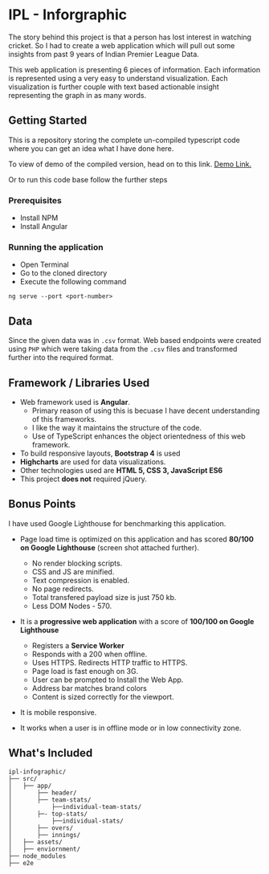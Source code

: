 # IPL - Inforgraphic

The story behind this project is that a person has lost interest in watching cricket. So I had to create a web application which will pull out some insights from past 9 years of Indian Premier League Data.

This web application is presenting 6 pieces of information. Each information is represented using a very easy to understand visualization. Each visualization is further couple with text based actionable insight representing the graph in as many words.

## Getting Started

This is a repository storing the complete un-compiled typescript code where you can get an idea what I have done here.

To view of demo of the compiled version, head on to this link. [Demo Link.](https://pranshuagrawal.github.io/idnex.html)

Or to run this code base follow the further steps

### Prerequisites

 - Install NPM
 - Install Angular 
 
### Running the application

 - Open Terminal
 - Go to the cloned directory
 - Execute the following command
 
 ```$xslt
ng serve --port <port-number>
```
## Data

Since the given data was in `.csv` format. Web based endpoints were created using `PHP` which were taking data from the `.csv` files and transformed further into the required format.


## Framework / Libraries Used

 - Web framework used is **Angular**.
   - Primary reason of using this is becuase I have decent understanding of this frameworks. 
   - I like the way it maintains the structure of the code. 
   - Use of TypeScript enhances the object orientedness of this web framework.
 - To build responsive layouts, **Bootstrap 4** is used
 - **Highcharts** are used for data visualizations.
 - Other technologies used are **HTML 5, CSS 3, JavaScript ES6**
 - This project **does not** required jQuery.
 
## Bonus Points

I have used Google Lighthouse for benchmarking this application.

 - Page load time is optimized on this application and has scored **80/100 on Google Lighthouse** (screen shot attached further). 
    - No render blocking scripts.
    - CSS and JS are minified.
    - Text compression is enabled.
    - No page redirects.
    - Total transfered payload size is just 750 kb.
    - Less DOM Nodes - 570.
    
 - It is a **progressive web application** with a score of **100/100 on Google Lighthouse**
    - Registers a **Service Worker**
    - Responds with a 200 when offline.
    - Uses HTTPS. Redirects HTTP traffic to HTTPS.
    - Page load is fast enough on 3G.
    - User can be prompted to Install the Web App.
    - Address bar matches brand colors
    - Content is sized correctly for the viewport.
    
 - It is mobile responsive. 
 - It works when a user is in offline mode or in low connectivity zone.
 
    

## What's Included

```$xslt
ipl-infographic/
├── src/
│   ├── app/
│       ├── header/
│       ├── team-stats/
│           ├──individual-team-stats/
│       ├─- top-stats/
│           ├──individual-stats/
│       ├── overs/
│       ├── innings/
│   ├── assets/
│   ├── enviornment/
├── node_modules
├── e2e
```
